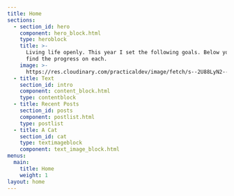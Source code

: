 ```yaml
---
title: Home
sections:
  - section_id: hero
    component: hero_block.html
    type: heroblock
    title: >-
      Living life openly. This year I set the following goals. Below you can
      find the progress on each.
    image: >-
      https://res.cloudinary.com/practicaldev/image/fetch/s--2U88LyN2--/c_fill,f_auto,fl_progressive,h_320,q_auto,w_320/https://thepracticaldev.s3.amazonaws.com/uploads/user/profile_image/147868/2302f2ba-9a30-4ece-a44f-9eae24778ef1.jpeg
  - title: Text
    section_id: intro
    component: content_block.html
    type: contentblock
  - title: Recent Posts
    section_id: posts
    component: postlist.html
    type: postlist
  - title: A Cat
    section_id: cat
    type: textimageblock
    component: text_image_block.html
menus:
  main:
    title: Home
    weight: 1
layout: home
---
```

